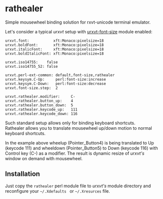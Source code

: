 rathealer
=========

Simple mousewheel binding solution for rxvt-unicode terminal emulator.

Let's consider a typical *urxvt* setup with [urxvt-font-size] module enabled:

```
urxvt.font:           xft:Monaco:pixelsize=18
urxvt.boldFont:       xft:Monaco:pixelsize=18
urxvt.italicFont:     xft:Monaco:pixelsize=18
urxvt.boldItalicFont: xft:Monaco:pixelsize=18

urxvt.iso14755:    false
urxvt.iso14755_52: false

urxvt.perl-ext-common: default,font-size,rathealer
urxvt.keysym.C-Up:     perl:font-size:increase
urxvt.keysym.C-Down:   perl:font-size:decrease
urxvt.font-size.step:  2

urxvt.rathealer.modifier:     C-
urxvt.rathealer.button_up:    4
urxvt.rathealer.button_down:  5
urxvt.rathealer.keycode_up:   111
urxvt.rathealer.keycode_down: 116
```

Such standard setup allows only for binding keyboard shortcuts.  
Rathealer allows you to translate mousewheel up/down motion to normal keyboard shortcuts.

In the example above wheelup (Pointer\_Button4) is being translated to Up (keycode 111) and wheeldown (Pointer\_Button5) to Down (keycode 116) with Control key (C-) as a modifier. The result is dynamic resize of *urxvt's* window on demand with mousewheel.

Installation
------------

Just copy the ```rathealer``` perl module file to *urxvt's* module directory and reconfigure your ```~/.Xdefaults ``` or ```~/.Xresurces``` file.

[urxvt-font-size]:https://github.com/majutsushi/urxvt-font-size

